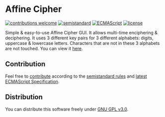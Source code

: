 # Affine Cipher

[![contributions welcome](https://img.shields.io/badge/contributions-welcome-brightgreen.svg)](https://github.com/berkerol/affine-cipher/issues)
[![semistandard](https://img.shields.io/badge/code%20style-semistandard-brightgreen.svg)](https://github.com/Flet/semistandard)
[![ECMAScript](https://img.shields.io/badge/ECMAScript-latest-brightgreen.svg)](https://www.ecma-international.org/ecma-262)
[![license](https://img.shields.io/badge/license-GNU%20GPL%20v3.0-blue.svg)](https://github.com/berkerol/affine-cipher/blob/master/LICENSE)

Simple & easy-to-use Affine Cipher GUI. It allows multi-time enciphering & deciphering. It uses 3 different key pairs for 3 different alphabets: digits, uppercase & lowercase letters. Characters that are not in these 3 alphabets are not touched. You can view it [here](https://berkerol.github.io/affine-cipher/affine-cipher.html).

## Contribution

Feel free to [contribute](https://github.com/berkerol/affine-cipher/issues) according to the [semistandard rules](https://github.com/Flet/semistandard) and [latest ECMAScript Specification](https://www.ecma-international.org/ecma-262).

## Distribution

You can distribute this software freely under [GNU GPL v3.0](https://github.com/berkerol/affine-cipher/blob/master/LICENSE).
